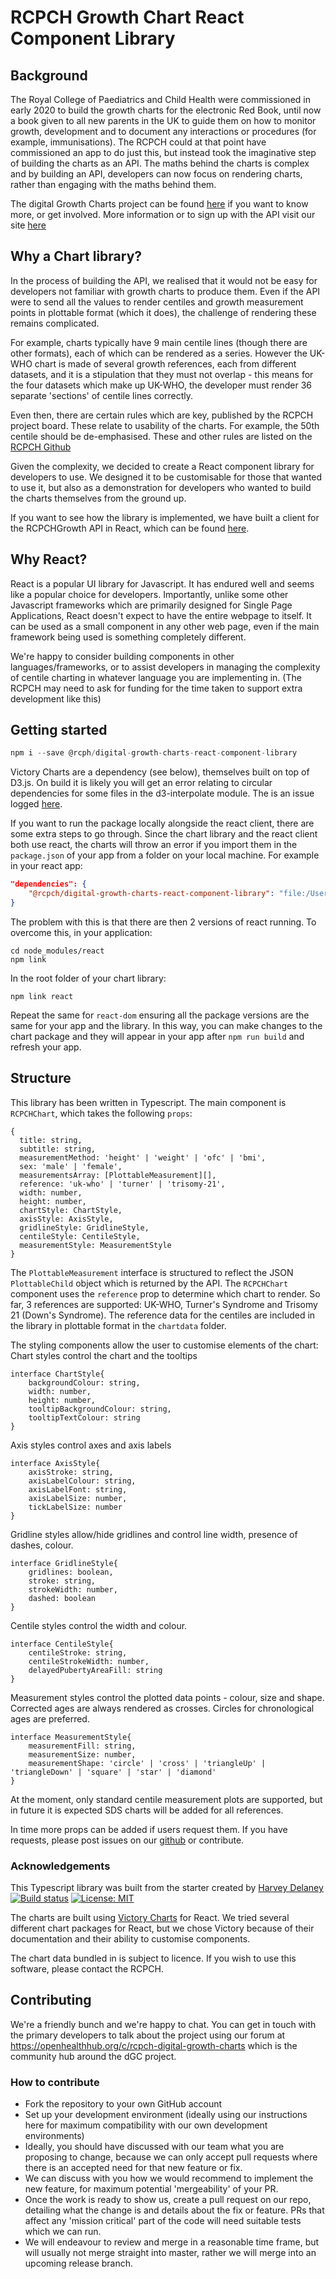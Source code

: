 # RCPCH Growth Chart React Component Library

## Background

The Royal College of Paediatrics and Child Health were commissioned in early 2020 to build the growth charts for the electronic Red Book, until now a book given to all new parents in the UK to guide them on how to monitor growth, development and to document any interactions or procedures (for example, immunisations). The RCPCH could at that point have commissioned an app to do just this, but instead took the imaginative step of building the charts as an API. The maths behind the charts is complex and by building an API, developers can now focus on rendering charts, rather than engaging with the maths behind them.

The digital Growth Charts project can be found [here](https://github.com/rcpch) if you want to know more, or get involved. More information or to sign up with the API visit our site [here](https://dev.rcpch.ac.uk/)

## Why a Chart library?

In the process of building the API, we realised that it would not be easy for developers not familiar with growth charts to produce them. Even if the API were to send all the values to render centiles and growth measurement points in plottable format (which it does), the challenge of rendering these remains complicated.

For example, charts typically have 9 main centile lines (though there are other formats), each of which can be rendered as a series. However the UK-WHO chart is made of several growth references, each from different datasets, and it is a stipulation that they must not overlap - this means for the four datasets which make up UK-WHO, the developer must render 36 separate 'sections' of centile lines correctly.

Even then, there are certain rules which are key, published by the RCPCH project board. These relate to usability of the charts. For example, the 50th centile should be de-emphasised. These and other rules are listed on the [RCPCH Github](https://github.com/rcpch)

Given the complexity, we decided to create a React component library for developers to use. We designed it to be customisable for those that wanted to use it, but also as a demonstration for developers who wanted to build the charts themselves from the ground up.

If you want to see how the library is implemented, we have built a client for the RCPCHGrowth API in React, which can be found [here](https://github.com/rcpch/digital-growth-charts-react-client).

## Why React?

React is a popular UI library for Javascript. It has endured well and seems like a popular choice for developers. Importantly, unlike some other Javascript frameworks which are primarily designed for Single Page Applications, React doesn't expect to have the entire webpage to itself. It can be used as a small component in any other web page, even if the main framework being used is something completely different.

We're happy to consider building components in other languages/frameworks, or to assist developers in managing the complexity of centile charting in whatever language you are implementing in. (The RCPCH may need to ask for funding for the time taken to support extra development like this)

## Getting started

```javascript
npm i --save @rcph/digital-growth-charts-react-component-library
```

Victory Charts are a dependency (see below), themselves built on top of D3.js. On build it is likely you will get an error relating to circular dependencies for some files in the d3-interpolate module. The is an issue logged [here](https://github.com/d3/d3-interpolate/issues/58).

If you want to run the package locally alongside the react client, there are some extra steps to go through. Since the chart library and the react client both use react, the charts will throw an error if you import them in the ```package.json``` of your app from a folder on your local machine. For example in your react app:
```json
"dependencies": {
    "@rcpch/digital-growth-charts-react-component-library": "file:/Users/SimonChapman/Development/react/component-libraries/digital-growth-charts-react-component-library",
}
```
The problem with this is that there are then 2 versions of react running. To overcome this, in your application:
```
cd node_modules/react
npm link
```
In the root folder of your chart library:
```
npm link react
```
Repeat the same for ```react-dom``` ensuring all the package versions are the same for your app and the library.
In this way, you can make changes to the chart package and they will appear in your app after ```npm run build``` and refresh your app.

## Structure

This library has been written in Typescript. The main component is `RCPCHChart`, which takes the following `props`:

```
{
  title: string,
  subtitle: string,
  measurementMethod: 'height' | 'weight' | 'ofc' | 'bmi',
  sex: 'male' | 'female',
  measurementsArray: [PlottableMeasurement][],
  reference: 'uk-who' | 'turner' | 'trisomy-21',
  width: number,
  height: number,
  chartStyle: ChartStyle,
  axisStyle: AxisStyle,
  gridlineStyle: GridlineStyle,
  centileStyle: CentileStyle,
  measurementStyle: MeasurementStyle
}
```

The `PlottableMeasurement` interface is structured to reflect the JSON `PlottableChild` object which is returned by the API. The `RCPCHChart` component uses the `reference` prop to determine which chart to render. So far, 3 references are supported: UK-WHO, Turner's Syndrome and Trisomy 21 (Down's Syndrome). The reference data for the centiles are included in the library in plottable format in the `chartdata` folder.

The styling components allow the user to customise elements of the chart:
Chart styles control the chart and the tooltips

```
interface ChartStyle{
    backgroundColour: string,
    width: number,
    height: number,
    tooltipBackgroundColour: string,
    tooltipTextColour: string
}
```

Axis styles control axes and axis labels

```
interface AxisStyle{
    axisStroke: string,
    axisLabelColour: string,
    axisLabelFont: string,
    axisLabelSize: number,
    tickLabelSize: number
}
```

Gridline styles allow/hide gridlines and control line width, presence of dashes, colour.

```
interface GridlineStyle{
    gridlines: boolean,
    stroke: string,
    strokeWidth: number,
    dashed: boolean
}
```

Centile styles control the width and colour.

```
interface CentileStyle{
    centileStroke: string,
    centileStrokeWidth: number,
    delayedPubertyAreaFill: string
}
```

Measurement styles control the plotted data points - colour, size and shape. Corrected ages are always rendered as crosses. Circles for chronological ages are preferred.

```
interface MeasurementStyle{
    measurementFill: string,
    measurementSize: number,
    measurementShape: 'circle' | 'cross' | 'triangleUp' | 'triangleDown' | 'square' | 'star' | 'diamond'
}
```

At the moment, only standard centile measurement plots are supported, but in future it is expected SDS charts will be added for all references.

In time more props can be added if users request them. If you have requests, please post issues on our [github](https://github.com/rcpch/digital-growth-charts-react-component-library/issues) or contribute.

### Acknowledgements

This Typescript library was built from the starter created by [Harvey Delaney](https://blog.harveydelaney.com/creating-your-own-react-component-library/)
[![Build status](https://badge.buildkite.com/90ff98db996bb137c5be1bdce666c4b1ce68a25b17af0a6a04.svg?branch=master)](https://buildkite.com/harvey/react-component-library)
[![License: MIT](https://img.shields.io/badge/License-MIT-green.svg)](https://opensource.org/licenses/MIT)

The charts are built using [Victory Charts](https://formidable.com/open-source/victory/docs/victory-chart/) for React. We tried several different chart packages for React, but we chose Victory because of their documentation and their ability to customise components.

The chart data bundled in is subject to licence. If you wish to use this software, please contact the RCPCH.

## Contributing

We're a friendly bunch and we're happy to chat. You can get in touch with the primary developers to talk about the project using our forum at https://openhealthhub.org/c/rcpch-digital-growth-charts which is the community hub around the dGC project.

### How to contribute

- Fork the repository to your own GitHub account
- Set up your development environment (ideally using our instructions here for maximum compatibility with our own development environments)
- Ideally, you should have discussed with our team what you are proposing to change, because we can only accept pull requests where there is an accepted need for that new feature or fix.
- We can discuss with you how we would recommend to implement the new feature, for maximum potential 'mergeability' of your PR.
- Once the work is ready to show us, create a pull request on our repo, detailing what the change is and details about the fix or feature. PRs that affect any 'mission critical' part of the code will need suitable tests which we can run.
- We will endeavour to review and merge in a reasonable time frame, but will usually not merge straight into master, rather we will merge into an upcoming release branch.
